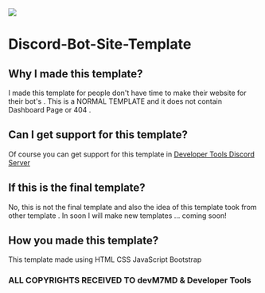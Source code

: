 <img src="https://media.discordapp.net/attachments/1152557082638299217/1168076653205917738/Grey_minimalist_business_project_presentation_5.png?ex=65507327&is=653dfe27&hm=0f4e2084a390b302d606640c972cb0c3f426daf99e0d47275fcfb0226c2f780e&=&width=1104&height=621"/>

# Discord-Bot-Site-Template

## Why I made this template?

<p>
  I made this template for people don't have time to make their website for their bot's .
  This is a NORMAL TEMPLATE and it does not contain Dashboard Page or 404 .
</p>

## Can I get support for this template?

<p>
  Of course you can get support for this template in <a href="https://discord.gg/devtools-931536214228611102">Developer Tools Discord Server</a>
</p>

## If this is the final template?

<p>
  No, this is not the final template and also the idea of this template took from other template .
  In soon I will make new templates ... coming soon!
</p>

## How you made this template?

<p>
  This template made using
  HTML
  CSS
  JavaScript
  Bootstrap
</p>

### ALL COPYRIGHTS RECEIVED TO devM7MD & Developer Tools
